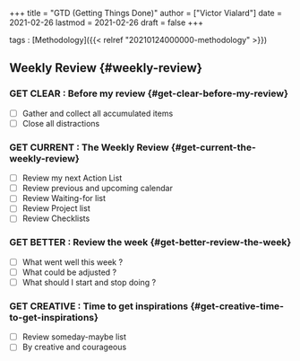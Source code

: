 +++
title = "GTD (Getting Things Done)"
author = ["Victor Vialard"]
date = 2021-02-26
lastmod = 2021-02-26
draft = false
+++

tags
: [Methodology]({{< relref "20210124000000-methodology" >}})

## Weekly Review {#weekly-review}

### GET CLEAR : Before my review {#get-clear-before-my-review}

- [ ] Gather and collect all accumulated items
- [ ] Close all distractions

### GET CURRENT : The Weekly Review {#get-current-the-weekly-review}

- [ ] Review my next Action List
- [ ] Review previous and upcoming calendar
- [ ] Review Waiting-for list
- [ ] Review Project list
- [ ] Review Checklists

### GET BETTER : Review the week {#get-better-review-the-week}

- [ ] What went well this week ?
- [ ] What could be adjusted ?
- [ ] What should I start and stop doing ?

### GET CREATIVE : Time to get inspirations {#get-creative-time-to-get-inspirations}

- [ ] Review someday-maybe list
- [ ] By creative and courageous
